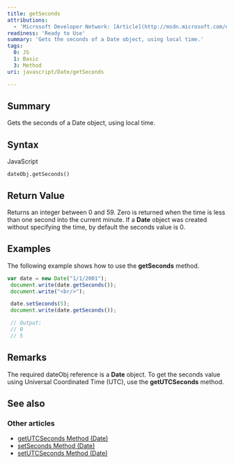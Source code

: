 ```yaml
---
title: getSeconds
attributions:
  - 'Microsoft Developer Network: [Article](http://msdn.microsoft.com/en-us/library/ie/ct79zx09(v=vs.94).aspx)'
readiness: 'Ready to Use'
summary: 'Gets the seconds of a Date object, using local time.'
tags:
  0: JS
  1: Basic
  3: Method
uri: javascript/Date/getSeconds

---
```

## <span>Summary</span>

Gets the seconds of a Date object, using local time.

## <span>Syntax</span>

<span class="language">JavaScript</span>

    dateObj.getSeconds()

## <span>Return Value</span>

Returns an integer between 0 and 59. Zero is returned when the time is less than one second into the current minute. If a **Date** object was created without specifying the time, by default the seconds value is 0.

## <span>Examples</span>

The following example shows how to use the **getSeconds** method.

``` js
var date = new Date("1/1/2001");
 document.write(date.getSeconds());
 document.write("<br/>");

 date.setSeconds(5);
 document.write(date.getSeconds());

 // Output:
 // 0
 // 5
```

## <span>Remarks</span>

The required dateObj reference is a **Date** object. To get the seconds value using Universal Coordinated Time (UTC), use the **getUTCSeconds** method.

## <span>See also</span>

### <span>Other articles</span>

-   [getUTCSeconds Method (Date)](/javascript/Date/getUTCSeconds)
-   [setSeconds Method (Date)](/javascript/Date/setSeconds)
-   [setUTCSeconds Method (Date)](/javascript/Date/setUTCSeconds)

